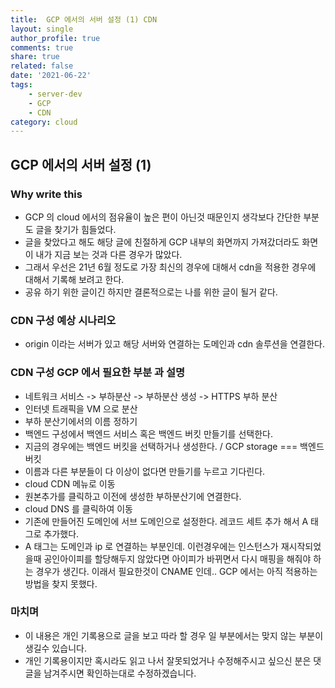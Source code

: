 ```yaml
---
title:  GCP 에서의 서버 설정 (1) CDN
layout: single
author_profile: true
comments: true
share: true
related: false
date: '2021-06-22'
tags:
    - server-dev
    - GCP
    - CDN
category: cloud
---
```


## GCP 에서의 서버 설정 (1)

### Why write this
* GCP 의 cloud 에서의 점유율이 높은 편이 아닌것 때문인지 생각보다 간단한 부분도 글을 찾기가 힘들었다.
* 글을 찾았다고 해도 해당 글에 친절하게 GCP 내부의 화면까지 가져갔더라도 화면이 내가 지금 보는 것과 다른 경우가 많았다.
* 그래서 우선은 21년 6월 정도로 가장 최신의 경우에 대해서 cdn을 적용한 경우에 대해서 기록해 보려고 한다.
* 공유 하기 위한 글이긴 하지만 결론적으로는 나를 위한 글이 될거 같다.


### CDN 구성 예상 시나리오 
* origin 이라는 서버가 있고 해당 서버와 연결하는 도메인과 cdn 솔루션을 연결한다.

### CDN 구성 GCP 에서 필요한 부분 과 설명 
* 네트워크 서비스 -> 부하분산 -> 부하분산 생성 -> HTTPS 부하 분산 
* 인터넷 트래픽을 VM 으로 분산
* 부하 분산기에서의 이름 정하기 
* 백엔드 구성에서 백엔드 서비스 혹은 백엔드 버킷 만들기를 선택한다.
* 지금의 경우에는 백엔드 버킷을 선택하거나 생성한다. / GCP storage === 백엔드 버킷 
* 이름과 다른 부분들이 다 이상이 없다면 만들기를 누르고 기다린다.
* cloud CDN 메뉴로 이동
* 원본추가를 클릭하고 이전에 생성한 부하분산기에 연결한다. 
* cloud DNS 를 클릭하여 이동
* 기존에 만들어진 도메인에 서브 도메인으로 설정한다. 레코드 세트 추가 해서 A 태그로 추가했다.
* A 태그는 도메인과 ip 로 연결하는 부분인데. 이런경우에는 인스턴스가 재시작되었을때 공인아이피를 할당해두지 않았다면 아이피가 바뀌면서 
  다시 매핑을 해줘야 하는 경우가 생긴다. 이래서 필요한것이 CNAME 인데.. GCP 에서는 아직 적용하는 방법을 찾지 못했다. 

### 마치며
* 이 내용은 개인 기록용으로 글을 보고 따라 할 경우 일 부분에서는 맞지 않는 부분이 생길수 있습니다. 
* 개인 기록용이지만 혹시라도 읽고 나서 잘못되었거나 수정해주시고 싶으신 분은 댓글을 남겨주시면 확인하는대로 수정하겠습니다. 

